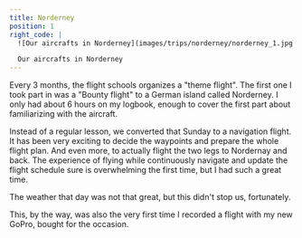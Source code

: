 ```yaml
---
title: Norderney
position: 1
right_code: |
  ![Our aircrafts in Norderney](images/trips/norderney/norderney_1.jpg "Our aircrafts in Norderney")

  Our aircrafts in Norderney
---
```


Every 3 months, the flight schools organizes a "theme flight". The first one I took part in was a "Bounty flight" to a German island called Norderney. I only had about 6 hours on my logbook, enough to cover the first part about familiarizing with the aircraft.

Instead of a regular lesson, we converted that Sunday to a navigation flight.
It has been very exciting to decide the waypoints and prepare the whole flight plan.
And even more, to actually flight the two legs to Nordernay and back.
The experience of flying while continuously navigate and update the flight schedule sure is overwhelming the first time, but I had such a great time.

The weather that day was not that great, but this didn't stop us, fortunately.

This, by the way, was also the very first time I recorded a flight with my new GoPro, bought for the occasion.
